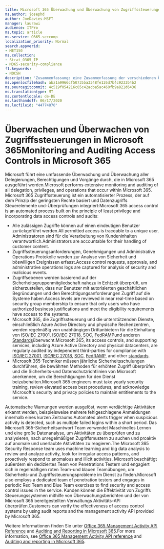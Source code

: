 ```yaml
---
title: Microsoft 365 Überwachung und Überwachung von Zugriffssteuerungen
ms.author: josephd
author: JoeDavies-MSFT
manager: laurawi
audience: ITPro
ms.topic: article
ms.service: O365-seccomp
localization_priority: Normal
search.appverid:
- MET150
ms.collection:
- Strat_O365_IP
- M365-security-compliance
f1.keywords:
- NOCSH
description: 'Zusammenfassung: eine Zusammenfassung der verschiedenen Überwachungs-und Überwachungs Zugriffssteuerungen, die in Microsoft 365 verfügbar sind.'
ms.openlocfilehash: aba1a9966cf50735ba3348fe126d7b4c9233b4b2
ms.sourcegitcommit: 4c519f054216c05c42acba5ac460fb9a821d6436
ms.translationtype: MT
ms.contentlocale: de-DE
ms.lasthandoff: 06/17/2020
ms.locfileid: "44774870"
---
```

# <a name="monitoring-and-auditing-access-controls-in-microsoft-365"></a><span data-ttu-id="7f256-103">Überwachen und Überwachen von Zugriffssteuerungen in Microsoft 365</span><span class="sxs-lookup"><span data-stu-id="7f256-103">Monitoring and Auditing Access Controls in Microsoft 365</span></span>

<span data-ttu-id="7f256-104">Microsoft führt eine umfassende Überwachung und Überwachung aller Delegierungen, Berechtigungen und Vorgänge durch, die in Microsoft 365 ausgeführt werden.</span><span class="sxs-lookup"><span data-stu-id="7f256-104">Microsoft performs extensive monitoring and auditing of all delegation, privileges, and operations that occur within Microsoft 365.</span></span> <span data-ttu-id="7f256-105">Microsoft 365 Zugriffssteuerung ist ein automatisierter Prozess, der auf dem Prinzip der geringsten Rechte basiert und Datenzugriffs Steuerelemente und-Überprüfungen integriert:</span><span class="sxs-lookup"><span data-stu-id="7f256-105">Microsoft 365 access control is an automated process built on the principle of least privilege and incorporating data access controls and audits:</span></span>

- <span data-ttu-id="7f256-106">Alle zulässigen Zugriffe können auf einen eindeutigen Benutzer zurückgeführt werden.</span><span class="sxs-lookup"><span data-stu-id="7f256-106">All permitted access is traceable to a unique user.</span></span> <span data-ttu-id="7f256-107">Administratoren sind für die Verarbeitung von Kundeninhalten verantwortlich.</span><span class="sxs-lookup"><span data-stu-id="7f256-107">Administrators are accountable for their handling of customer content.</span></span>
- <span data-ttu-id="7f256-108">Zugriffssteuerungsanforderungen, Genehmigungen und Administrative Operations Protokolle werden zur Analyse von Sicherheit und böswilligen Ereignissen erfasst.</span><span class="sxs-lookup"><span data-stu-id="7f256-108">Access control requests, approvals, and administrative operations logs are captured for analysis of security and malicious events.</span></span>
- <span data-ttu-id="7f256-109">Zugriffsebenen werden basierend auf der Sicherheitsgruppenmitgliedschaft nahezu in Echtzeit überprüft, um sicherzustellen, dass nur Benutzer mit autorisierten geschäftlichen Begründungen und den Berechtigungsanforderungen Zugriff auf die Systeme haben.</span><span class="sxs-lookup"><span data-stu-id="7f256-109">Access levels are reviewed in near real-time based on security group membership to ensure that only users who have authorized business justifications and meet the eligibility requirements have access to the systems.</span></span>
- <span data-ttu-id="7f256-110">Microsoft 365, die Zugriffssteuerung und die unterstützenden Dienste, einschließlich Azure Active Directory und physische Rechenzentren, werden regelmäßig von unabhängigen Drittanbietern für die Einhaltung von [ISO/IEC 27001](https://www.microsoft.com/TrustCenter/Compliance/iso-iec-27001), [ISO/IEC 27018](https://www.microsoft.com/TrustCenter/Compliance/iso-iec-27018), [SOC](https://www.microsoft.com/TrustCenter/Compliance/SOC), [FedRAMP](https://www.microsoft.com/TrustCenter/Compliance/FedRAMP)und anderen [Standards](https://www.microsoft.com/TrustCenter/Compliance?service=Office#Icons)überwacht.</span><span class="sxs-lookup"><span data-stu-id="7f256-110">Microsoft 365, its access controls, and supporting services, including Azure Active Directory and physical datacenters, are regularly audited by independent third-parties for compliance with [ISO/IEC 27001](https://www.microsoft.com/TrustCenter/Compliance/iso-iec-27001), [ISO/IEC 27018](https://www.microsoft.com/TrustCenter/Compliance/iso-iec-27018), [SOC](https://www.microsoft.com/TrustCenter/Compliance/SOC), [FedRAMP](https://www.microsoft.com/TrustCenter/Compliance/FedRAMP), and other [standards](https://www.microsoft.com/TrustCenter/Compliance?service=Office#Icons).</span></span>
- <span data-ttu-id="7f256-111">Microsoft 365-Techniker müssen jährliche Sicherheitsschulungen durchführen, die bewährten Methoden für erhöhten Zugriff überprüfen und die Sicherheits-und Datenschutzrichtlinien von Microsoft anerkennen, um die Berechtigungen für den Dienst beizubehalten.</span><span class="sxs-lookup"><span data-stu-id="7f256-111">Microsoft 365 engineers must take yearly security training, review elevated access best procedures, and acknowledge Microsoft's security and privacy policies to maintain entitlements to the service.</span></span>

<span data-ttu-id="7f256-112">Automatische Warnungen werden ausgelöst, wenn verdächtige Aktivitäten erkannt werden, beispielsweise mehrere fehlgeschlagene Anmeldungen innerhalb eines kurzen Zeitraums.</span><span class="sxs-lookup"><span data-stu-id="7f256-112">Automated alerts trigger when suspicious activity is detected, such as multiple failed logins within a short period.</span></span> <span data-ttu-id="7f256-113">Das Microsoft 365-Sicherheitsantwort Team verwendet Maschinelles Lernen und eine große Datenanalyse, um Aktivitäten zu überprüfen und zu analysieren, nach unregelmäßigen Zugriffsmustern zu suchen und proaktiv auf anomale und unerlaubte Aktivitäten zu reagieren.</span><span class="sxs-lookup"><span data-stu-id="7f256-113">The Microsoft 365 Security Response team uses machine learning and big data analysis to review and analyze activity, look for irregular access patterns, and proactively respond to anomalous and illicit activities.</span></span> <span data-ttu-id="7f256-114">Microsoft beschäftigt außerdem ein dediziertes Team von Penetrations Testern und engagiert sich in regelmäßigen roten Team-und blauen Teamübungen, um Sicherheits-und Zugriffssteuerungsprobleme im Dienst zu finden.</span><span class="sxs-lookup"><span data-stu-id="7f256-114">Microsoft also employs a dedicated team of penetration testers and engages in periodic Red Team and Blue Team exercises to find security and access control issues in the service.</span></span> <span data-ttu-id="7f256-115">Kunden können die Effektivität von Zugriffs Steuerungssystemen mithilfe von Überwachungsberichten und der von Microsoft 365 bereitgestellten Verwaltungs Aktivitäts-API überprüfen.</span><span class="sxs-lookup"><span data-stu-id="7f256-115">Customers can verify the effectiveness of access control systems by using audit reports and the management activity API provided by Microsoft 365.</span></span>

<span data-ttu-id="7f256-116">Weitere Informationen finden Sie unter [Office 365 Management Activity API Reference](https://docs.microsoft.com/office/office-365-management-api/office-365-management-activity-api-reference) and [Auditing and Reporting in Microsoft 365](office-365-auditing-and-reporting-overview.md).</span><span class="sxs-lookup"><span data-stu-id="7f256-116">For more information, see [Office 365 Management Activity API reference](https://docs.microsoft.com/office/office-365-management-api/office-365-management-activity-api-reference) and [Auditing and reporting in Microsoft 365](office-365-auditing-and-reporting-overview.md).</span></span>
